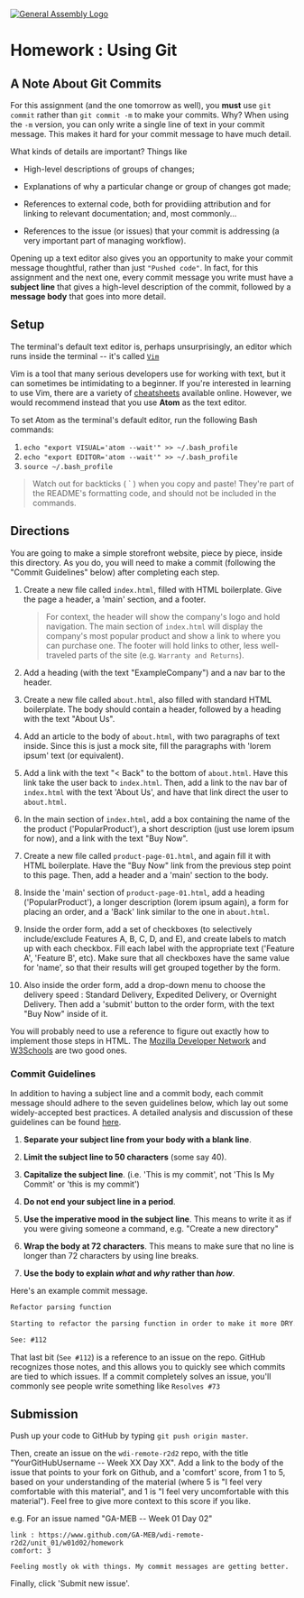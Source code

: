 [![General Assembly Logo](https://camo.githubusercontent.com/1a91b05b8f4d44b5bbfb83abac2b0996d8e26c92/687474703a2f2f692e696d6775722e636f6d2f6b6538555354712e706e67)](https://generalassemb.ly/education/web-development-immersive)

# Homework : Using Git

<!-- MATERIALS METADATA -->
<!--
  title: 'Using Git'
  type: homework
  duration: ??
  creators: Matt Brendzel
  competencies: git, html
-->

## A Note About Git Commits

For this assignment (and the one tomorrow as well), you **must** use
`git commit` rather than `git commit -m` to make your commits. Why?
When using the `-m` version, you can only write a single line of text in your
commit message. This makes it hard for your commit message to have much detail.

What kinds of details are important? Things like

-   High-level descriptions of groups of changes;

-   Explanations of why a particular change or group of changes got made;

-   References to external code, both for providiing attribution and for
    linking to relevant documentation; and, most commonly...

-   References to the issue (or issues) that your commit is addressing (a very
    important part of managing workflow).

Opening up a text editor also gives you an opportunity to make your commit
message thoughtful, rather than just `"Pushed code"`. In fact, for this
assignment and the next one, every commit message you write must have a
**subject line** that gives a high-level description of the commit, followed by
a **message body** that goes into more detail.

## Setup

The terminal's default text editor is, perhaps unsurprisingly, an editor which
runs inside the terminal -- it's called [`Vim`](http://www.vim.org/)

Vim is a tool that many serious developers use for working with text, but it
can sometimes be intimidating to a beginner. If you're interested in learning to
use Vim, there are a variety of [cheatsheets](http://vim.rtorr.com/)
available online.
However, we would recommend instead that you use **Atom** as the text editor.

To set Atom as the terminal's default editor, run the following Bash commands:

1.  `echo "export VISUAL='atom --wait'" >> ~/.bash_profile`
2.  `echo "export EDITOR='atom --wait'" >> ~/.bash_profile`
3.  `source ~/.bash_profile`

> Watch out for backticks ( ` ) when you copy and paste! They're part of the
> README's formatting code, and should not be included in the commands.

## Directions

You are going to make a simple storefront website, piece by piece, inside this
directory. As you do, you will need to make a commit (following the "Commit
Guidelines" below) after completing each step.

1.  Create a new file called `index.html`, filled with HTML boilerplate.
    Give the page a header, a 'main' section, and a footer.

    > For context, the header will show the company's logo and hold navigation.
    > The main section of `index.html` will display the company's most
    > popular product and show a link to where you can purchase one.
    > The footer will hold links to other, less well-traveled parts of the site
    > (e.g. `Warranty and Returns`).

2.  Add a heading (with the text "ExampleCompany") and a nav bar to the header.

3.  Create a new file called `about.html`, also filled with standard HTML
    boilerplate. The body should contain a header, followed by a heading with
    the text "About Us".

4.  Add an article to the body of `about.html`, with two paragraphs of text
    inside. Since this is just a mock site, fill the paragraphs with
    'lorem ipsum' text (or equivalent).

5.  Add a link with the text "< Back" to the bottom of `about.html`.
    Have this link take the user back to `index.html`.
    Then, add a link to the nav bar of `index.html` with the text 'About Us',
    and have that link direct the user to `about.html`.

6.  In the main section of `index.html`, add a box containing the name of the
    the product ('PopularProduct'), a short description (just use lorem ipsum
    for now), and a link with the text "Buy Now".

7.  Create a new file called `product-page-01.html`, and again fill it with
    HTML boilerplate. Have the "Buy Now" link from the previous step point to
    this page. Then, add a header and a 'main' section to the body.

8.  Inside the 'main' section of `product-page-01.html`, add a heading
    ('PopularProduct'), a longer description (lorem ipsum again), a form
    for placing an order, and a 'Back' link similar to the one in `about.html`.

9.  Inside the order form, add a set of checkboxes (to selectively
    include/exclude Features A, B, C, D, and E), and create labels to match up
    with each checkbox. Fill each label with the appropriate text ('Feature A',
    'Feature B', etc). Make sure that all checkboxes have the same value for
    'name', so that their results will get grouped together by the form.

10. Also inside the order form, add a drop-down menu to choose the delivery
    speed : Standard Delivery, Expedited Delivery, or Overnight Delivery.
    Then add a 'submit' button to the order form, with the text "Buy Now" inside
    of it.

You will probably need to use a reference to figure out exactly how to
implement those steps in HTML.
The [Mozilla Developer Network](https://developer.mozilla.org/en-US/docs/Web/HTML)
and [W3Schools](http://www.w3schools.com/html/default.asp)
are two good ones.

### Commit Guidelines

In addition to having a subject line and a commit body,
each commit message should adhere to the seven guidelines below,
which lay out some widely-accepted best practices.
A detailed analysis and discussion of these guidelines can be found [here](http://chris.beams.io/posts/git-commit/#seven-rules).

1.  **Separate your subject line from your body with a blank line**.

2.  **Limit the subject line to 50 characters** (some say 40).

3.  **Capitalize the subject line**. (i.e. 'This is my commit', not
    'This Is My Commit' or 'this is my commit')

4.  **Do not end your subject line in a period**.

5.  **Use the imperative mood in the subject line**. This means to write
    it as if you were giving someone a command, e.g. "Create a new directory"

6.  **Wrap the body at 72 characters**. This means to make sure that no line is
    longer than 72 characters by using line breaks.

7.  **Use the body to explain _what_ and _why_ rather than _how_**.

Here's an example commit message.

```markdown
Refactor parsing function

Starting to refactor the parsing function in order to make it more DRY.

See: #112
```

That last bit (`See #112`) is a reference to an issue on the repo.
GitHub recognizes those notes, and this allows you to quickly see which commits
are tied to which issues. If a commit completely solves an issue,
you'll commonly see people write something like `Resolves #73`

## Submission

Push up your code to GitHub by typing `git push origin master`.

Then, create an issue on the `wdi-remote-r2d2` repo, with the title
"YourGitHubUsername -- Week XX Day XX". Add a link to the body of the issue that
points to your fork on Github, and a 'comfort' score, from 1 to 5, based on your
understanding of the material (where 5 is "I feel very comfortable with this
material", and 1 is "I feel very uncomfortable with this material"). Feel free
to give more context to this score if you like.

e.g. For an issue named "GA-MEB -- Week 01 Day 02"

```plaintext
link : https://www.github.com/GA-MEB/wdi-remote-r2d2/unit_01/w01d02/homework
comfort: 3

Feeling mostly ok with things. My commit messages are getting better.
```

Finally, click 'Submit new issue'.
